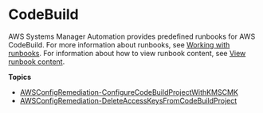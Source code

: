 # CodeBuild<a name="automation-ref-acb"></a>

AWS Systems Manager Automation provides predefined runbooks for AWS CodeBuild\. For more information about runbooks, see [Working with runbooks](automation-documents.md)\. For information about how to view runbook content, see [View runbook content](automation-documents-reference.md#view-automation-json)\.

**Topics**
+ [AWSConfigRemediation\-ConfigureCodeBuildProjectWithKMSCMK](automation-aws-codebuild-cmk.md)
+ [AWSConfigRemediation\-DeleteAccessKeysFromCodeBuildProject](automation-aws-delete-cb-keys.md)